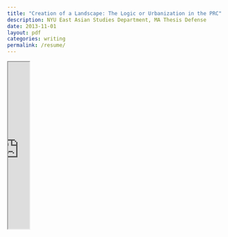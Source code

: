 ```yaml
---
title: "Creation of a Landscape: The Logic or Urbanization in the PRC"
description: NYU East Asian Studies Department, MA Thesis Defense
date: 2013-11-01
layout: pdf
categories: writing
permalink: /resume/
---
```


<iframe src="https://github.com/guilhermecsm/guilhermecsm.github.io/blob/master/image/resume.pdf" width="10%" height="10%"></iframe>
